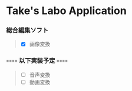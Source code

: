 # Take's Labo Application

### 総合編集ソフト
> - [x] 画像変換

### ---- 以下実装予定 ----
>- [ ] 音声変換<br>
>- [ ] 動画変換
